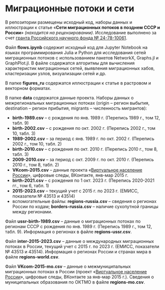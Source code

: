 # Миграционные потоки и сети
В репозитории размещены исходный код, наборы данных и иллюстрации к статье «**Сети миграционных потоков в позднем СССР и России**» *(находится на рецензировании)*. Исследование выполнено за счет [гранта Российского научного фонда № 24-78-10061](https://arcdem.ru/).

Файл **flows.ipynb** содержит исходный код для Jupyter Notebook на языках программирования Julia и Python для исследования сетей миграционных потоков с использованием пакетов NetworkX, Graphs.jl и GraphPlot.jl. В файле содержатся алгоритмы для вычисления характеристик миграционных сетей, выявления миграционных хабов, кластеризации узлов, визуализации сетей и др.

В папке **figures_ru** содержатся иллюстрации к статье в растровом и векторном форматах.

В папке **data** содержатся данные проекта. Наборы данных о межрегиональных миграционных потоках (origin – регион выбытия, destination – регион прибытия, migrants – численность мигрантов): 

* **birth-1989.csv** – с рождения по янв. 1989 г. (Перепись 1989 г., том 12, табл. 9)
* **birth-2002.csv** – с рождения по окт. 2002 г. (Перепись 2002 г., том 10, табл. 3)
* **1989-2002.csv** – за период с янв. 1989 г. по окт. 2002 г. (Перепись 2002 г., том 10, табл. 2)
* **birth-2010.csv** – с рождения по окт. 2010 г. (Перепись 2010 г., том 8, табл. 3)
* **2009-2010.csv** – за период с окт. 2009 г. по окт. 2010 г. (Перепись 2010 г., том 8, табл. 2)
* **VKcom-2015.csv** – данные проекта «[Виртуальное население России](https://webcensus.ru/)», цифровые следы, ВКонтакте, янв-мар 2015 г.
* **birth-2021.csv** – с рождения по 1 окт. 2023 г. (Перепись 2020-2021 гг., том 6, табл. 1)
* **2015-2023.csv** – текущий учет с 2015 г. по 2023 г. (ЕМИСС, показатели № 43513 и 43514)
* вспомогательные файлы: **regions-russia.csv** – сведения о регионах России по кодам; **borders-russia.csv** – наличие сухопутной границы между регионами.

Файл **ussr-birth-1989.csv** – данные о миграционных потоках по регионам СССР с рождения по янв. 1989 г. (Перепись 1989 г., том 12, табл. 9). Информация о регионах в файле **regions-ussr.csv**.

Файл **inter-2015-2023.csv** – данные о международных миграционных потоках в России, текущий учет с 2015 г. по 2023 г. (ЕМИСС, показатели № 43513 и 43514). Информация о регионах России и странах мира в файле **regions-world.csv**.

Файл **VKcom-2015-mo.csv** – данные о межмуниципальных миграционных потоках в России (проект «[Виртуальное население России](https://webcensus.ru/)», цифровые следы, ВКонтакте за янв-мар 2015 г.). Сведения о муниципальных образования по ОКТМО в файле **regions-mo.csv**.
